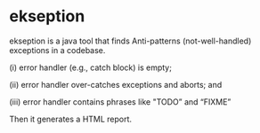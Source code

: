 # ekseption
ekseption is a java tool that finds Anti-patterns (not-well-handled) exceptions in a codebase.


(i) error handler (e.g., catch block) is empty;

(ii) error handler over-catches exceptions and aborts; and

(iii) error handler contains phrases like "TODO” and “FIXME”


Then it generates a HTML report.